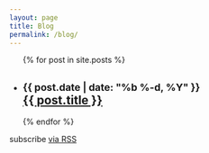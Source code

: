 ```yaml
---
layout: page
title: Blog
permalink: /blog/
---
```


<div class="blog">
  <ul class="list-unstyled">
    {% for post in site.posts %}
      <li>
        <h2>
          <small class="post-meta">{{ post.date | date: "%b %-d, %Y" }}</small>
          <br>
          <a class="post-link" href="{{ post.url | prepend: site.baseurl }}">{{ post.title }}</a>
        </h2>
      </li>
    {% endfor %}
  </ul>

  <p class="rss-subscribe">subscribe <a href="{{ "/feed.xml" | prepend: site.baseurl }}">via RSS</a></p>

</div>
